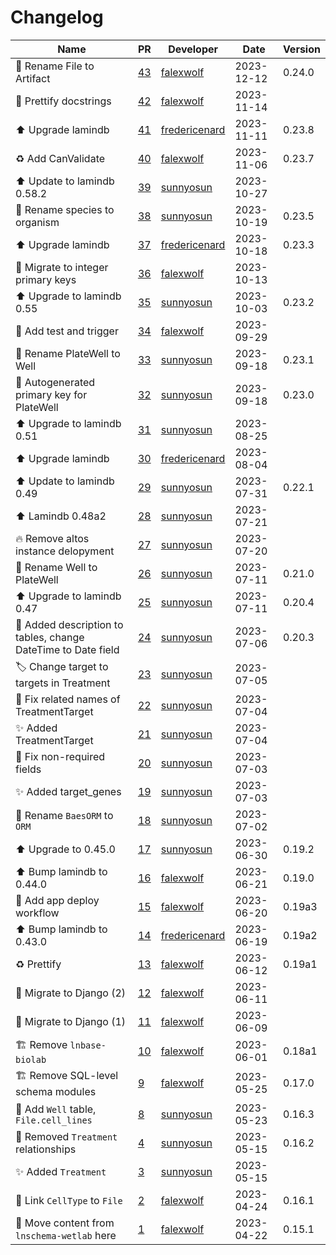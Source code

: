 # Changelog

<!-- prettier-ignore -->
Name | PR | Developer | Date | Version
--- | --- | --- | --- | ---
🚚 Rename File to Artifact | [43](https://github.com/laminlabs/lnschema-lamin1/pull/43) | [falexwolf](https://github.com/falexwolf) | 2023-12-12 | 0.24.0
📝 Prettify docstrings | [42](https://github.com/laminlabs/lnschema-lamin1/pull/42) | [falexwolf](https://github.com/falexwolf) | 2023-11-14 |
⬆️ Upgrade lamindb | [41](https://github.com/laminlabs/lnschema-lamin1/pull/41) | [fredericenard](https://github.com/fredericenard) | 2023-11-11 | 0.23.8
♻️ Add CanValidate | [40](https://github.com/laminlabs/lnschema-lamin1/pull/40) | [falexwolf](https://github.com/falexwolf) | 2023-11-06 | 0.23.7
⬆️ Update to lamindb 0.58.2 | [39](https://github.com/laminlabs/lnschema-lamin1/pull/39) | [sunnyosun](https://github.com/sunnyosun) | 2023-10-27 |
🚚 Rename species to organism | [38](https://github.com/laminlabs/lnschema-lamin1/pull/38) | [sunnyosun](https://github.com/sunnyosun) | 2023-10-19 | 0.23.5
⬆️ Upgrade lamindb | [37](https://github.com/laminlabs/lnschema-lamin1/pull/37) | [fredericenard](https://github.com/fredericenard) | 2023-10-18 | 0.23.3
🚚 Migrate to integer primary keys | [36](https://github.com/laminlabs/lnschema-lamin1/pull/36) | [falexwolf](https://github.com/falexwolf) | 2023-10-13 |
⬆️ Upgrade to lamindb 0.55 | [35](https://github.com/laminlabs/lnschema-lamin1/pull/35) | [sunnyosun](https://github.com/sunnyosun) | 2023-10-03 | 0.23.2
🎨 Add test and trigger | [34](https://github.com/laminlabs/lnschema-lamin1/pull/34) | [falexwolf](https://github.com/falexwolf) | 2023-09-29 |
🚚 Rename PlateWell to Well | [33](https://github.com/laminlabs/lnschema-lamin1/pull/33) | [sunnyosun](https://github.com/sunnyosun) | 2023-09-18 | 0.23.1
🎨 Autogenerated primary key for PlateWell | [32](https://github.com/laminlabs/lnschema-lamin1/pull/32) | [sunnyosun](https://github.com/sunnyosun) | 2023-09-18 | 0.23.0
⬆️ Upgrade to lamindb 0.51 | [31](https://github.com/laminlabs/lnschema-lamin1/pull/31) | [sunnyosun](https://github.com/sunnyosun) | 2023-08-25 |
⬆️ Upgrade lamindb | [30](https://github.com/laminlabs/lnschema-lamin1/pull/30) | [fredericenard](https://github.com/fredericenard) | 2023-08-04 |
⬆️ Update to lamindb 0.49 | [29](https://github.com/laminlabs/lnschema-lamin1/pull/29) | [sunnyosun](https://github.com/sunnyosun) | 2023-07-31 | 0.22.1
⬆️ Lamindb 0.48a2 | [28](https://github.com/laminlabs/lnschema-lamin1/pull/28) | [sunnyosun](https://github.com/sunnyosun) | 2023-07-21 |
🔥 Remove altos instance delopyment | [27](https://github.com/laminlabs/lnschema-lamin1/pull/27) | [sunnyosun](https://github.com/sunnyosun) | 2023-07-20 |
🚚 Rename Well to PlateWell | [26](https://github.com/laminlabs/lnschema-lamin1/pull/26) | [sunnyosun](https://github.com/sunnyosun) | 2023-07-11 | 0.21.0
⬆️ Upgrade to lamindb 0.47 | [25](https://github.com/laminlabs/lnschema-lamin1/pull/25) | [sunnyosun](https://github.com/sunnyosun) | 2023-07-11 | 0.20.4
🍱 Added description to tables, change DateTime to Date field | [24](https://github.com/laminlabs/lnschema-lamin1/pull/24) | [sunnyosun](https://github.com/sunnyosun) | 2023-07-06 | 0.20.3
🏷️ Change target to targets in Treatment | [23](https://github.com/laminlabs/lnschema-lamin1/pull/23) | [sunnyosun](https://github.com/sunnyosun) | 2023-07-05 |
🐛 Fix related names of TreatmentTarget | [22](https://github.com/laminlabs/lnschema-lamin1/pull/22) | [sunnyosun](https://github.com/sunnyosun) | 2023-07-04 |
✨ Added TreatmentTarget | [21](https://github.com/laminlabs/lnschema-lamin1/pull/21) | [sunnyosun](https://github.com/sunnyosun) | 2023-07-04 |
🐛 Fix non-required fields | [20](https://github.com/laminlabs/lnschema-lamin1/pull/20) | [sunnyosun](https://github.com/sunnyosun) | 2023-07-03 |
✨ Added target_genes | [19](https://github.com/laminlabs/lnschema-lamin1/pull/19) | [sunnyosun](https://github.com/sunnyosun) | 2023-07-03 |
🚚 Rename `BaesORM` to `ORM` | [18](https://github.com/laminlabs/lnschema-lamin1/pull/18) | [sunnyosun](https://github.com/sunnyosun) | 2023-07-02 |
⬆️ Upgrade to 0.45.0 | [17](https://github.com/laminlabs/lnschema-lamin1/pull/17) | [sunnyosun](https://github.com/sunnyosun) | 2023-06-30 | 0.19.2
⬆️ Bump lamindb to 0.44.0 | [16](https://github.com/laminlabs/lnschema-lamin1/pull/16) | [falexwolf](https://github.com/falexwolf) | 2023-06-21 | 0.19.0
👷 Add app deploy workflow | [15](https://github.com/laminlabs/lnschema-lamin1/pull/15) | [falexwolf](https://github.com/falexwolf) | 2023-06-20 | 0.19a3
⬆️ Bump lamindb to 0.43.0 | [14](https://github.com/laminlabs/lnschema-lamin1/pull/14) | [fredericenard](https://github.com/fredericenard) | 2023-06-19 | 0.19a2
♻️ Prettify | [13](https://github.com/laminlabs/lnschema-lamin1/pull/13) | [falexwolf](https://github.com/falexwolf) | 2023-06-12 | 0.19a1
🚚 Migrate to Django (2) | [12](https://github.com/laminlabs/lnschema-lamin1/pull/12) | [falexwolf](https://github.com/falexwolf) | 2023-06-11 |
🚚 Migrate to Django (1) | [11](https://github.com/laminlabs/lnschema-lamin1/pull/11) | [falexwolf](https://github.com/falexwolf) | 2023-06-09 |
🏗️ Remove `lnbase-biolab` | [10](https://github.com/laminlabs/lnschema-lamin1/pull/10) | [falexwolf](https://github.com/falexwolf) | 2023-06-01 | 0.18a1
🏗️ Remove SQL-level schema modules | [9](https://github.com/laminlabs/lnschema-lamin1/pull/9) | [falexwolf](https://github.com/falexwolf) | 2023-05-25 | 0.17.0
🎨 Add `Well` table, `File.cell_lines` | [8](https://github.com/laminlabs/lnschema-lamin1/pull/8) | [sunnyosun](https://github.com/sunnyosun) | 2023-05-23 | 0.16.3
💚 Removed `Treatment` relationships | [4](https://github.com/laminlabs/lnschema-lamin1/pull/4) | [sunnyosun](https://github.com/sunnyosun) | 2023-05-15 | 0.16.2
✨ Added `Treatment` | [3](https://github.com/laminlabs/lnschema-lamin1/pull/3) | [sunnyosun](https://github.com/sunnyosun) | 2023-05-15 |
🚚 Link `CellType` to `File` | [2](https://github.com/laminlabs/lnschema-lamin1/pull/2) | [falexwolf](https://github.com/falexwolf) | 2023-04-24 | 0.16.1
🎉 Move content from `lnschema-wetlab` here | [1](https://github.com/laminlabs/lnschema-lamin1/pull/1) | [falexwolf](https://github.com/falexwolf) | 2023-04-22 | 0.15.1
